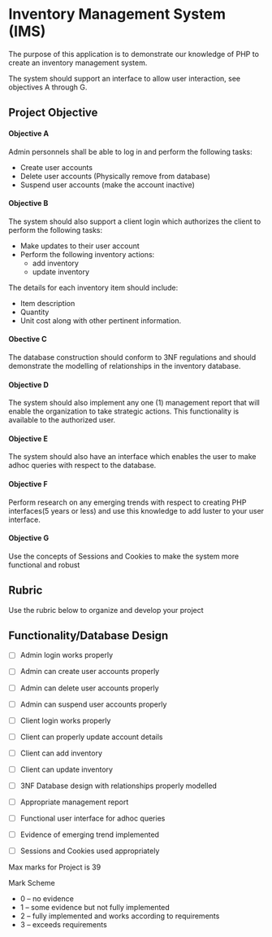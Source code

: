 # Inventory Management System (IMS)

The purpose of this application is to demonstrate our knowledge of PHP to create an inventory management system. 

The system should support an interface to allow user interaction, see objectives A through G.  

## Project Objective

#### Objective A 
Admin personnels shall be able to log in and perform the following tasks:
* Create user accounts
* Delete user accounts (Physically remove from database)
* Suspend user accounts (make the account inactive)

 #### Objective B
The system should also support a client login which authorizes the client to perform the following tasks:
* Make updates to their user account
* Perform the following inventory actions: 
    * add inventory
    * update inventory

The details for each inventory item should include:
* Item description 
* Quantity
* Unit cost along with other pertinent information.

#### Obective C
The database construction should conform to 3NF regulations and should demonstrate the modelling of relationships in the inventory database.

#### Objective D
The system should also implement any one (1) management report that will enable the organization to take strategic actions. This functionality is available to the authorized user.

#### Objective E
The system should also have an interface which enables the user to make adhoc queries with respect to the database.

#### Objective F
Perform research on any emerging trends with respect to creating PHP interfaces(5 years or less) and use this knowledge to add luster to your user interface.
#### Objective G
Use the concepts of Sessions and Cookies to make the system more functional and robust
 
## Rubric

Use the rubric below to organize and develop your project

Functionality/Database Design                                  
---
- [ ] Admin login works properly                                
- [ ] Admin can create user accounts properly                   
- [ ] Admin can delete user accounts properly                   
- [ ] Admin can suspend user accounts properly 


- [ ] Client login works properly                              
- [ ] Client can properly update account details               
- [ ] Client can add inventory                                  
- [ ] Client can update inventory   

- [ ] 3NF Database design with relationships properly  modelled 
- [ ] Appropriate management report                             
- [ ] Functional user interface for adhoc queries               
- [ ] Evidence of emerging trend implemented                    
- [ ] Sessions and Cookies used appropriately

Max marks for Project is 39                                     

Mark Scheme
* 0 – no evidence
* 1 – some evidence but not fully implemented
* 2 – fully implemented and works according to requirements
* 3 – exceeds requirements

